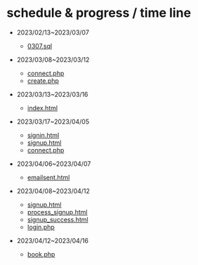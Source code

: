 # schedule & progress / time line

- 2023/02/13~2023/03/07 

  - [0307.sql](https://github.com/brian09088/DataBase-System/blob/main/LAB/0307.sql)

- 2023/03/08~2023/03/12
  - [connect.php](http://localhost/connect.php)
  - [create.php](http://localhost/create.php)
- 2023/03/13~2023/03/16
  - [index.html](http://localhost/index.html)
- 2023/03/17~2023/04/05
  - [signin.html](http://localhost/使用者操作介面/signin.html)
  - [signup.html](http://localhost/使用者操作介面/signup.html)
  - [connect.php](http://localhost/使用者操作介面/connect.php)
- 2023/04/06~2023/04/07
  - [emailsent.html](http://localhost/%E8%A8%BB%E5%86%8A%E7%99%BB%E5%85%A5%E4%BB%8B%E9%9D%A2/emailsent.html)
- 2023/04/08~2023/04/12
  - [signup.html](http://localhost/使用者操作介面/signup.html)
  - [process_signup.html](http://localhost/使用者操作介面/process_signup.html)
  - [signup_success.html](http://localhost/使用者操作介面/signup_success.html)
  - [login.php](http://localhost/使用者操作介面/login.php)
- 2023/04/12~2023/04/16
  - [book.php](http://localhost/管理員操作介面/book.php) 
